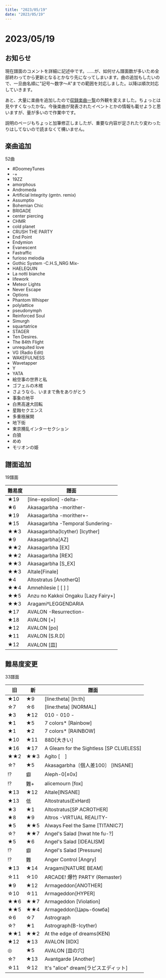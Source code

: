 ```yaml
---
title: "2023/05/19"
date: "2023/05/19"
---
```


# 2023/05/19

## お知らせ

現在譜面のコメントを詳細に記述中です。……が、如何せん譜面数が多いため全部終わってから更新となるとかなり先になってしまいます。曲の追加もしたいので、一旦曲名順に"記号～数字～A"までの範囲を対応しました。以降は順次対応していきます。

あと、大量に楽曲を追加したので<a href="/songs">収録楽曲一覧</a>の外観を変えました。ちょっとは見やすくなったかな。今後楽曲が発表されたイベントとかの情報も載せようと思いますが、量が多いので作業中です。

説明のページもちょっと加筆修正しましたが、重要な内容が足されたり変わったりはしてないので読まなくて構いません。

## 楽曲追加

52曲

- #DoomeyTunes
- -+
- 19ZZ
- amorphous
- Andromeda
- Artificial Integrity (gmtn. remix)
- Assumptio
- Bohemian Chic
- BRIGADE
- center piercing
- CHMR
- cold planet
- CRUSH THE PARTY
- End Point
- Endymion
- Evanescent
- Fastraffic
- furioso melodia
- Gothic System -C.H.S_NRG Mix-
- HAELEQUIN
- La notti bianche
- lifework
- Meteor Lights
- Never Escape
- Options
- Phantom Whisper
- polylattice
- pseudonymph
- Reinforced Soul
- Simurgh
- squartatrice
- STAGER
- Ten Desires.
- The 84th Flight
- unrequited love
- VG (Radio Edit)
- WAKEFULNESS
- Wavetapper
- Y
- YATA
- 絵空事の世界と私
- ゴフェルの木棺
- さようなら、いままで魚をありがとう
- 事象の地平
- 白黒高速大回転
- 星蝕セクエンス
- 多重極展開
- 地下街
- 東京攪乱インターセクション
- 白狼
- めめ
- モリオンの姫

## 譜面追加

19譜面

| 難易度 | 譜面 |
| --- | --- |
|★19|[line-epsilon] -delta-|
|★6|Akasagarbha -morither-|
|★19|Akasagarbha -morither+-|
|★15|Akasagarbha -Temporal Sundering-|
|★★3|Akasagarbha(Icyther) [Icyther]|
|★9|Akasagarbha[AZ]|
|★★2|Akasagarbha [EX]|
|★★2|Akasagarbha [REX]|
|★★3|Akasagarbha [S_EX]|
|★★3|Altale[Finale]|
|★4|Altostratus [AnotherQ]|
|★★4|Amnehilesie [ [  ] ]|
|★★5|Anzu no Kakkoi Ongaku [Lazy Fairy+]|
|★★3|Aragami†LEGGENDARIA|
|★17|AVALON -Resurrection-|
|★18|AVALON [+]|
|★12|AVALON [po]|
|★11|AVALON [S.R.D]|
|★12|AVALON [皿]|

## 難易度変更

33譜面

| 旧 | 新 | 譜面 |
| --- | --- | --- |
|★10|★9|[line:theta] [ln:th]|
|☆7|☆6|[line:theta] [NORMAL]|
|★3|★12|010 - 010 -|
|★1|★5|7 colors* [Rainbow]|
|★1|★2|7 colors* [RAINBOW]|
|★10|★11|88D[大きい]|
|★16|★17|A Gleam for the Sightless [SP CLUELESS]|
|★★2|★★3|Agito [　]|
|☆?|★5|Akasagarbha〔個人差100〕 [INSANE]|
|!?|癖|Aleph-0[±0x]|
|!?|難+|alicemourn [fox]|
|★13|★12|Altale[INSANE]|
|★13|低|Altostratus(ExHard)|
|★3|★1|Altostratus[SP ACROTHER]|
|★8|★9|Altros -VIRTUAL REALITY-|
|★5|★★5|Always Feel the Same [TITANIC7]|
|☆?|★★7|Angel's Salad [hwat hte fu-?]|
|★5|★6|Angel's Salad [IDEALISM]|
|!?|癖|Angel's Salad [Pressure]|
|!?|難|Anger Control [Angry]|
|★13|★14|Aragami[NATURE BEAM]|
|☆11|☆10|ARCADE! 爆竹 PARTY (Remaster)|
|★9|★12|Armageddon[ANOTHER]|
|☆10|☆11|Armageddon[HYPER]|
|★★6|★★7|Armageddon [Violation]|
|★★5|★★4|Armageddon[Царь-бомба]|
|☆6|☆7|Astrograph|
|☆?|★1|Astrograph(B-Icyther)|
|★★1|★★2|At the edge of dreams(KEN)|
|★12|★13|AVALON [IIDX]|
|◎|★5|AVALON [皿の穴]|
|☆?|★13|Avantgarde [Another]|
|☆11|☆12|It's "alice" dream[ラピスエディット]|